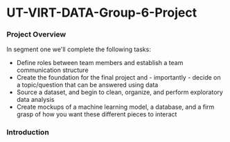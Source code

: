 # UT-VIRT-DATA-Group-6-Project

### Project Overview
In segment one we'll complete the following tasks:
- Define roles between team members and establish a team communication structure
- Create the foundation for the final project and - importantly - decide on a topic/question that can be answered using data
- Source a dataset, and begin to clean, organize, and perform exploratory data analysis
- Create mockups of a machine learning model, a database, and a firm grasp of how you want these different pieces to interact

### Introduction


